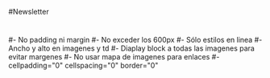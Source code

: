 #Newsletter
#
#- No padding ni margin
#- No exceder los 600px
#- Sólo estilos en linea
#- Ancho y alto en imagenes y td
#- Diaplay block a todas las imagenes para evitar margenes
#- No usar mapa de imagenes para enlaces
#- cellpadding="0" cellspacing="0" border="0"
